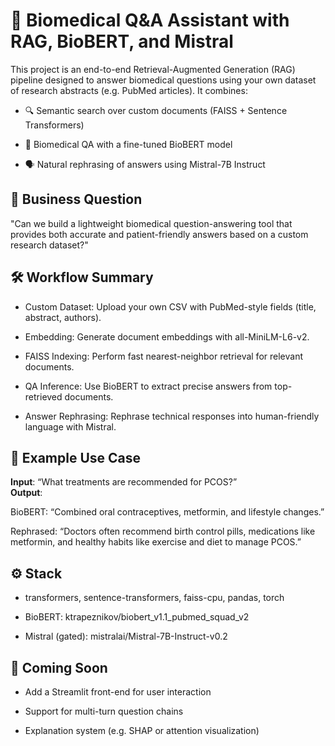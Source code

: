 # 🧬 Biomedical Q&A Assistant with RAG, BioBERT, and Mistral
This project is an end-to-end Retrieval-Augmented Generation (RAG) pipeline designed to answer biomedical questions using your own dataset of research abstracts (e.g. PubMed articles). It combines:

* 🔍 Semantic search over custom documents (FAISS + Sentence Transformers)

* 🧠 Biomedical QA with a fine-tuned BioBERT model

* 🗣️ Natural rephrasing of answers using Mistral-7B Instruct

## 📌 Business Question
"Can we build a lightweight biomedical question-answering tool that provides both accurate and patient-friendly answers based on a custom research dataset?"

## 🛠️ Workflow Summary
* Custom Dataset: Upload your own CSV with PubMed-style fields (title, abstract, authors).

* Embedding: Generate document embeddings with all-MiniLM-L6-v2.

* FAISS Indexing: Perform fast nearest-neighbor retrieval for relevant documents.

* QA Inference: Use BioBERT to extract precise answers from top-retrieved documents.

* Answer Rephrasing: Rephrase technical responses into human-friendly language with Mistral.

## 🧪 Example Use Case
**Input**: “What treatments are recommended for PCOS?” <br> 
**Output**: <br> 

BioBERT: “Combined oral contraceptives, metformin, and lifestyle changes.”

Rephrased: “Doctors often recommend birth control pills, medications like metformin, and healthy habits like exercise and diet to manage PCOS.”

## ⚙️ Stack
* transformers, sentence-transformers, faiss-cpu, pandas, torch

* BioBERT: ktrapeznikov/biobert_v1.1_pubmed_squad_v2

* Mistral (gated): mistralai/Mistral-7B-Instruct-v0.2

## 🚧 Coming Soon
* Add a Streamlit front-end for user interaction

* Support for multi-turn question chains

* Explanation system (e.g. SHAP or attention visualization)

